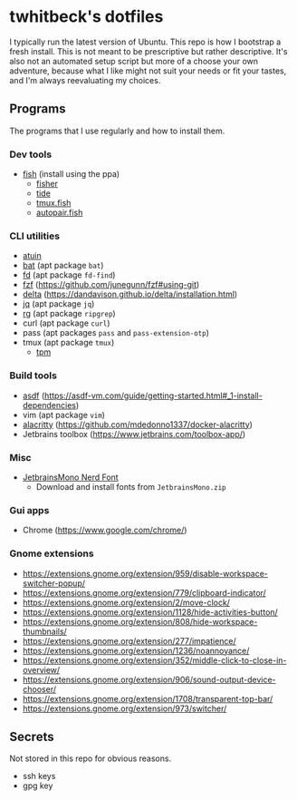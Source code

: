 # twhitbeck's dotfiles

I typically run the latest version of Ubuntu. This repo is how I bootstrap
a fresh install. This is not meant to be prescriptive but rather descriptive.
It's also not an automated setup script but more of a choose your own adventure,
because what I like might not suit your needs or fit your tastes, and I'm always
reevaluating my choices.

## Programs

The programs that I use regularly and how to install them.

### Dev tools

- [fish](https://fishshell.com/) (install using the ppa)
    - [fisher](https://github.com/jorgebucaran/fisher)
    - [tide](https://github.com/IlanCosman/tide)
    - [tmux.fish](https://github.com/budimanjojo/tmux.fish)
    - [autopair.fish](https://github.com/jorgebucaran/autopair.fish)

### CLI utilities

- [atuin](https://atuin.sh/)
- [bat](https://github.com/sharkdp/bat) (apt package `bat`)
- [fd](https://github.com/sharkdp/fd) (apt package `fd-find`)
- [fzf](https://github.com/junegunn/fzf) (https://github.com/junegunn/fzf#using-git)
- [delta](https://dandavison.github.io/delta/) (https://dandavison.github.io/delta/installation.html)
- [jq](https://stedolan.github.io/jq/) (apt package `jq`)
- [rg](https://github.com/BurntSushi/ripgrep) (apt package `ripgrep`)
- curl (apt package `curl`)
- pass (apt packages `pass` and `pass-extension-otp`)
- tmux (apt package `tmux`)
    - [tpm](https://github.com/tmux-plugins/tpm)

### Build tools

- [asdf](https://asdf-vm.com/) (https://asdf-vm.com/guide/getting-started.html#_1-install-dependencies)
- vim (apt package `vim`)
- [alacritty](https://github.com/alacritty/alacritty) (https://github.com/mdedonno1337/docker-alacritty)
- Jetbrains toolbox (https://www.jetbrains.com/toolbox-app/)

### Misc

- [JetbrainsMono Nerd Font](https://github.com/ryanoasis/nerd-fonts/releases/latest)
    - Download and install fonts from `JetbrainsMono.zip`

### Gui apps

- Chrome (https://www.google.com/chrome/)

### Gnome extensions

- https://extensions.gnome.org/extension/959/disable-workspace-switcher-popup/
- https://extensions.gnome.org/extension/779/clipboard-indicator/
- https://extensions.gnome.org/extension/2/move-clock/
- https://extensions.gnome.org/extension/1128/hide-activities-button/
- https://extensions.gnome.org/extension/808/hide-workspace-thumbnails/
- https://extensions.gnome.org/extension/277/impatience/
- https://extensions.gnome.org/extension/1236/noannoyance/
- https://extensions.gnome.org/extension/352/middle-click-to-close-in-overview/
- https://extensions.gnome.org/extension/906/sound-output-device-chooser/
- https://extensions.gnome.org/extension/1708/transparent-top-bar/
- https://extensions.gnome.org/extension/973/switcher/

## Secrets

Not stored in this repo for obvious reasons.

- ssh keys
- gpg key
